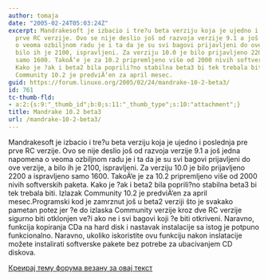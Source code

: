 ```yaml
---
author: tomaja
date: "2005-02-24T05:03:24Z"
excerpt: Mandrakesoft je izbacio i tre?u beta verziju koja je ujedno i poslednja pre
  prve RC verzije. Ovo se nije deslio još od razvoja verzije 9.1 a još jedna napomena
  o veoma ozbiljnom radu je i ta da je su svi bagovi prijavljeni do ove verzije, a
  bilo ih je 2100, ispravljeni. Za verziju 10.0 je bilo prijavljeno 2200 a ispravljeno
  samo 1600. TakoÄ‘e je za 10.2 pripremljeno više od 2000 nivih softverskih paketa.
  Kako je ?ak i beta2 bila poprili?no stabilna beta3 bi tek trebala biti. Izlazak
  Community 10.2 je predviÄ‘en za april mesec.
guid: https://forum.linuxo.org/2005/02/24/mandrake-10-2-beta3/
id: 761
tc-thumb-fld:
- a:2:{s:9:"_thumb_id";b:0;s:11:"_thumb_type";s:10:"attachment";}
title: Mandrake 10.2 beta3
url: /mandrake-10-2-beta3/
---
```

Mandrakesoft je izbacio i tre?u beta verziju koja je ujedno i poslednja pre prve RC verzije. Ovo se nije deslio još od razvoja verzije 9.1 a još jedna napomena o veoma ozbiljnom radu je i ta da je su svi bagovi prijavljeni do ove verzije, a bilo ih je 2100, ispravljeni. Za verziju 10.0 je bilo prijavljeno 2200 a ispravljeno samo 1600. TakoÄ‘e je za 10.2 pripremljeno više od 2000 nivih softverskih paketa. Kako je ?ak i beta2 bila poprili?no stabilna beta3 bi tek trebala biti. Izlazak Community 10.2 je predviÄ‘en za april mesec.<!--break-->Programski kod je zamrznut još u beta2 verziji što je svakako pametan potez jer ?e do izlaska Community verzije kroz dve RC verzije sigurno biti otklonjen ve?i ako ne i svi bagovi koji ?e biti otkriveni. Naravno, funkcija kopiranja CDa na hard disk i nastavak instalacije sa istog je potpuno funkcionalno. Naravno, ukoliko iskoristite ovu funkciju nakon inslatacije možete instalirati softverske pakete bez potrebe za ubacivanjem CD diskova.

[Креирај тему форума везану за овај текст](https://linuxo.org/nova-tema-na-forumu/?se_pid=761)